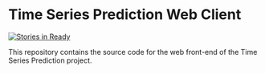 # Time Series Prediction Web Client

[![Stories in Ready](https://badge.waffle.io/TimeSeriesPrediction/time-series-web-client.svg?label=ready&title=Ready)](http://waffle.io/TimeSeriesPrediction/time-series-web-client)

This repository contains the source code for the web front-end of the Time Series Prediction project.
